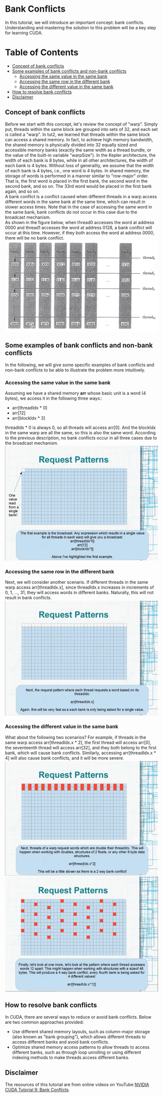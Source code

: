 # Bank Conflicts  
In this tutorial, we will introduce an important concept: bank conflicts. Understanding and mastering the solution to this problem will be a key step for learning CUDA.

# Table of Contents

- [Concept of bank conflicts](#Concept-of-bank-conflicts)
- [Some examples of bank conflicts and non-bank conflicts](#Some-examples-of-bank-conflicts-and-non-bank-conflicts)
    - [Accessing the same value in the same bank](#Accessing-the-same-value-in-the-same-bank)
    - [Accessing the same row in the different bank](#Accessing-the-same-row-in-the-different-bank)
    - [Accessing the different value in the same bank](#Accessing-the-different-value-in-the-same-bank)
- [How to resolve bank conflicts](#How-to-resolve-bank-conflicts)
- [Disclaimer](#Disclaimer)

## Concept of bank conflicts  
Before we start with this concept, let's review the concept of "warp". Simply put, threads within the same block are grouped into sets of 32, and each set is called a "warp". In tut2, we learned that threads within the same block can access a shared memory. In fact, to achieve high memory bandwidth, the shared memory is physically divided into 32 equally sized and accessible memory banks (exactly the same width as a thread bundle, or the value of the built-in variable "warpSize"). In the Kepler architecture, the width of each bank is 8 bytes, while in all other architectures, the width of each bank is 4 bytes. Without loss of generality, we assume that the width of each bank is 4 bytes, i.e., one word is 4 bytes. In shared memory, the storage of words is performed in a manner similar to "row-major" order. That is, the first word is placed in the first bank, the second word in the second bank, and so on. The 33rd word would be placed in the first bank again, and so on.  
A bank conflict is a conflict caused when different threads in a warp access different words in the same bank at the same time, which can result in slower access times. Note that in the case of accessing the same word in the same bank, bank conflicts do not occur in this case due to the broadcast mechanism.  
As shown in the figure below, when thread0 accesses the word at address 0000 and thread1 accesses the word at address 0128, a bank conflict will occur at this time. However, if they both access the word at address 0000, there will be no bank conflict.  
![bank](./images/bank.png)

## Some examples of bank conflicts and non-bank conflicts  
In the following, we will give some specific examples of bank conflicts and non-bank conflicts to be able to illustrate the problem more intuitively.  

### Accessing the same value in the same bank  
Assuming we have a shared memory __arr__ whose basic unit is a word (4 bytes), we access it in the following three ways::  
- arr[threadIdx * 0]
- arr[12]
- arr[blockIdx * 3]  

threadIdx * 0 is always 0, so all threads will access arr[0]. And the blockIdx in the same warp are all the same, so this is also the same word. According to the previous description, no bank conflicts occur in all three cases due to the broadcast mechanism.  
![first_example](./images/first_example.png)

### Accessing the same row in the different bank  
Next, we will consider another scenario. If different threads in the same warp access arr[threadIdx.x], since threadIdx.x increases in increments of 0, 1, ..., 31, they will access words in different banks. Naturally, this will not result in bank conflicts.  
![second_example](./images/second_example.png)  

### Accessing the different value in the same bank  
What about the following two scenarios? For example, if threads in the same warp access arr[threadIdx.x * 2], the first thread will access arr[0], the seventeenth thread will access arr[32], and they both belong to the first bank, which will cause bank conflicts. Similarly, accessing arr[threadIdx.x * 4] will also cause bank conflicts, and it will be more severe.  
![third_example](./images/third_example.png)  
![third_example0](./images/third_example0.png)  

## How to resolve bank conflicts  
In CUDA, there are several ways to reduce or avoid bank conflicts. Below are two common approaches provided:  
- Use different shared memory layouts, such as column-major storage (also known as "bank grouping"), which allows different threads to access different banks and avoid bank conflicts.  
- Optimize shared memory access patterns to allow threads to access different banks, such as through loop unrolling or using different indexing methods to make threads access different banks.  

## Disclaimer  
The resources of this tutorial are from online videos on YouTube [NVIDIA CUDA Tutorial 9: Bank Conflicts](https://www.youtube.com/watch?v=CZgM3DEBplE&t=965s).
